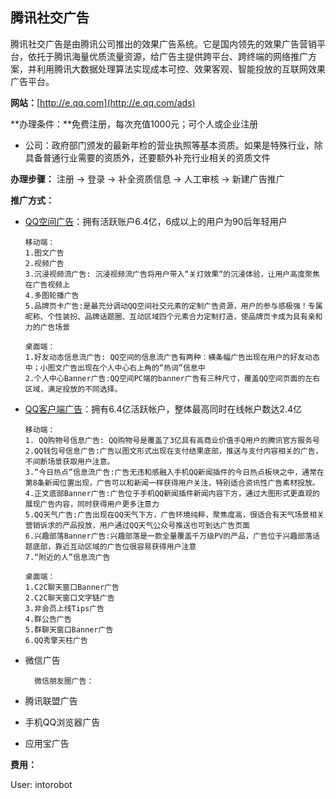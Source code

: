 ## 腾讯社交广告

腾讯社交广告是由腾讯公司推出的效果广告系统。它是国内领先的效果广告营销平台，依托于腾讯海量优质流量资源，给广告主提供跨平台、跨终端的网络推广方案，并利用腾讯大数据处理算法实现成本可控、效果客观、智能投放的互联网效果广告平台。

**网站：**[http://e.qq.com](http://e.qq.com/ads)

**办理条件：**免费注册，每次充值1000元；可个人或企业注册

* 公司：政府部门颁发的最新年检的营业执照等基本资质。如果是特殊行业，除具备普通行业需要的资质外，还要额外补充行业相关的资质文件

**办理步骤：** 注册 -&gt; 登录 -&gt; 补全资质信息 -&gt; 人工审核 -&gt; 新建广告推广

**推广方式：**

* [QQ空间广告](http://e.qq.com/ads/resources/qzone-mobile)：拥有活跃账户6.4亿，6成以上的用户为90后年轻用户

  ```
  移动端：
  1.图文广告
  2.视频广告
  3.沉浸视频流广告: 沉浸视频流广告将用户带入“关灯效果“的沉浸体验，让用户高度聚焦在广告视频上
  4.多图轮播广告
  5.品牌页卡广告:是最充分调动QQ空间社交元素的定制广告资源，用户的参与感极强！专属昵称、个性装扮、品牌话题圈、互动区域四个元素合力定制打造，使品牌页卡成为具有亲和力的广告场景

  桌面端：
  1.好友动态信息流广告: QQ空间的信息流广告有两种：横条幅广告出现在用户的好友动态中；小图文广告出现在个人中心右上角的“热词”信息中
  2.个人中心Banner广告:QQ空间PC端的banner广告有三种尺寸，覆盖QQ空间页面的左右区域，满足投放的不同选择。
  ```

* [QQ客户端广告](http://e.qq.com/ads/resources/qq-mobile)：拥有6.4亿活跃帐户，整体最高同时在线帐户数达2.4亿

  ```
  移动端：
  1. QQ购物号信息广告: QQ购物号是覆盖了3亿具有高商业价值手Q用户的腾讯官方服务号
  2.QQ钱包号信息广告:广告以图文形式出现在支付结果底部，推送与支付内容相关的广告，不间断场景获取用户注意。
  3.“今日热点”信息流广告:广告无违和感融入手机QQ新闻插件的今日热点板块之中，通常在第8条新闻位置出现，广告可以和新闻一样获得用户关注，特别适合资讯性广告素材投放。
  4.正文底部Banner广告:广告位于手机QQ新闻插件新闻内容下方，通过大图形式更直观的展现广告内容，同时获得用户更多注意力
  5.QQ天气广告:广告出现在QQ天气下方，广告环境纯粹，聚焦度高，很适合有天气场景相关营销诉求的产品投放，用户通过QQ天气公众号推送也可到达广告页面
  6.兴趣部落Banner广告:兴趣部落是一款全量覆盖千万级PV的产品，广告位于兴趣部落话题底部，靠近互动区域的广告位很容易获得用户注意
  7.“附近的人”信息流广告

  桌面端：
  1.C2C聊天窗口Banner广告
  2.C2C聊天窗口文字链广告
  3.非会员上线Tips广告
  4.群公告广告
  5.群聊天窗口Banner广告
  6.QQ秀擎天柱广告
  ```

* 微信广告

        微信朋友圈广告：

* 腾讯联盟广告

* 手机QQ浏览器广告

* 应用宝广告

**费用：**

User: intorobot

